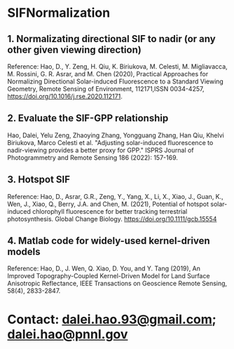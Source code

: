 # SIFNormalization
 ## 1. Normalizating directional SIF to nadir (or any other given viewing direction)
 Reference: Hao, D., Y. Zeng, H. Qiu, K. Biriukova, M. Celesti, M. Migliavacca, M. Rossini, G. R. Asrar, and M. Chen (2020), Practical Approaches for Normalizing Directional Solar-induced Fluorescence to a Standard Viewing Geometry, Remote Sensing of Environment, 112171,ISSN 0034-4257, https://doi.org/10.1016/j.rse.2020.112171.

 ## 2. Evaluate the SIF-GPP relationship
  Hao, Dalei, Yelu Zeng, Zhaoying Zhang, Yongguang Zhang, Han Qiu, Khelvi Biriukova, Marco Celesti et al. "Adjusting solar-induced fluorescence to nadir-viewing provides a better proxy for GPP." ISPRS Journal of Photogrammetry and Remote Sensing 186 (2022): 157-169.
 ## 3. Hotspot SIF
 Reference: Hao, D., Asrar, G.R., Zeng, Y., Yang, X., Li, X., Xiao, J., Guan, K., Wen, J., Xiao, Q., Berry, J.A. and Chen, M. (2021), Potential of hotspot solar‐induced chlorophyll fluorescence for better tracking terrestrial photosynthesis. Global Change Biology. https://doi.org/10.1111/gcb.15554
 ## 4. Matlab code for widely-used kernel-driven models
 Reference: Hao, D., J. Wen, Q. Xiao, D. You, and Y. Tang (2019), An Improved Topography-Coupled Kernel-Driven Model for Land Surface Anisotropic Reflectance, IEEE Transactions on Geoscience Remote Sensing, 58(4), 2833-2847.
# Contact: dalei.hao.93@gmail.com; dalei.hao@pnnl.gov
